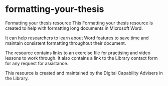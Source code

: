 # formatting-your-thesis
Formatting your thesis resource
This Formatting your thesis resource is created to help with formatting long documents in Microsoft Word. 

It can help researchers to learn about Word features to save time and maintain consistent formatting throughout their document. 

The resource contains links to an exercise file for practising and video lessons to work through. It also contains a link to the Library contact form for any request for assistance. 

This resource is created and maintained by the Digital Capability Advisers in the Library. 
